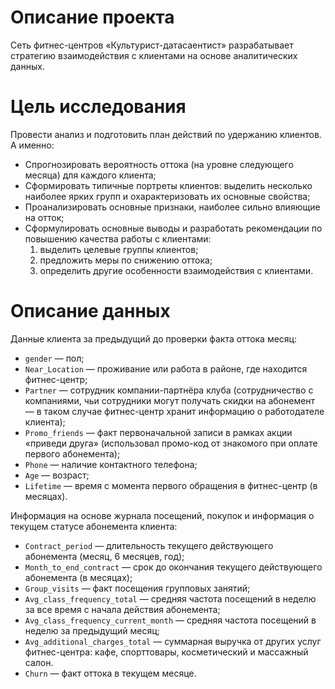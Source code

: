 # Описание проекта
Сеть фитнес-центров «Культурист-датасаентист» разрабатывает стратегию взаимодействия с клиентами на основе аналитических данных.

# Цель исследования
Провести анализ и подготовить план действий по удержанию клиентов.
А именно:
* Спрогнозировать вероятность оттока (на уровне следующего месяца) для каждого клиента;
* Cформировать типичные портреты клиентов: выделить несколько наиболее ярких групп и охарактеризовать их основные свойства;
* Проанализировать основные признаки, наиболее сильно влияющие на отток;
* Сформулировать основные выводы и разработать рекомендации по повышению качества работы с клиентами:
    1) выделить целевые группы клиентов;
    2) предложить меры по снижению оттока;
    3) определить другие особенности взаимодействия с клиентами.

# Описание данных

Данные клиента за предыдущий до проверки факта оттока месяц:
* `gender` — пол;
* `Near_Location` — проживание или работа в районе, где находится фитнес-центр;
* `Partner` — сотрудник компании-партнёра клуба (сотрудничество с компаниями, чьи сотрудники могут получать скидки на абонемент — в таком случае фитнес-центр хранит информацию о работодателе клиента);
* `Promo_friends` — факт первоначальной записи в рамках акции «приведи друга» (использовал промо-код от знакомого при оплате первого абонемента);
* `Phone` — наличие контактного телефона;
* `Age` — возраст;
* `Lifetime` — время с момента первого обращения в фитнес-центр (в месяцах).

Информация на основе журнала посещений, покупок и информация о текущем статусе абонемента клиента:
* `Contract_period` — длительность текущего действующего абонемента (месяц, 6 месяцев, год);
* `Month_to_end_contract` — срок до окончания текущего действующего абонемента (в месяцах);
* `Group_visits` — факт посещения групповых занятий;
* `Avg_class_frequency_total` — средняя частота посещений в неделю за все время с начала действия абонемента;
* `Avg_class_frequency_current_month` — средняя частота посещений в неделю за предыдущий месяц;
* `Avg_additional_charges_total` — суммарная выручка от других услуг фитнес-центра: кафе, спорттовары, косметический и массажный салон.
* `Churn` — факт оттока в текущем месяце.